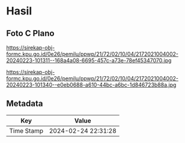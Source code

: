# Hasil

## Foto C Plano

https://sirekap-obj-formc.kpu.go.id/0e26/pemilu/ppwp/21/72/02/10/04/2172021004002-20240223-101311--168a4a08-6695-457c-a73e-78ef45347070.jpg

https://sirekap-obj-formc.kpu.go.id/0e26/pemilu/ppwp/21/72/02/10/04/2172021004002-20240223-101340--e0eb0688-a610-44bc-a6bc-1d846723b88a.jpg


## Metadata

| Key        | Value               |
| ---------- | ------------------- |
| Time Stamp | 2024-02-24 22:31:28 |




